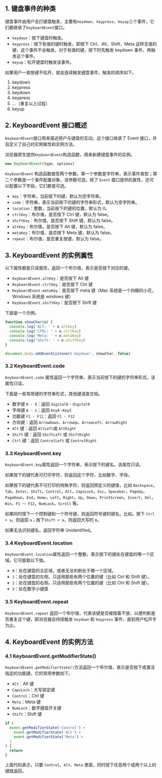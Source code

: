## 1. 键盘事件的种类

键盘事件由用户击打键盘触发，主要有`keydown`、`keypress`、`keyup`三个事件，它们都继承了`KeyboardEvent`接口。

- `keydown`：按下键盘时触发。
- `keypress`：按下有值的键时触发，即按下 Ctrl、Alt、Shift、Meta 这样无值的键，这个事件不会触发。对于有值的键，按下时先触发 keydown 事件，再触发这个事件。
- `keyup`：松开键盘时触发该事件。

如果用户一直按键不松开，就会连续触发键盘事件，触发的顺序如下。

1. keydown
2. keypress
3. keydown
4. keypress
5. ...（重复以上过程）
6. keyup

## 2. KeyboardEvent 接口概述

`KeyboardEvent`接口用来描述用户与键盘的互动。这个接口继承了 Event 接口，并且定义了自己的实例属性和实例方法。

浏览器原生提供`KeyboardEvent`构造函数，用来新建键盘事件的实例。

```js
new KeyboardEvent(type, options)
```

`KeyboardEvent` 构造函数接受两个参数。第一个参数是字符串，表示事件类型；第二个参数是一个事件配置对象，该参数可选。除了 `Event` 接口提供的属性，还可以配置以下字段，它们都是可选。

- `key`：字符串，当前按下的键，默认为空字符串。
- `code`：字符串，表示当前按下的键的字符串形式，默认为空字符串。
- `location`：整数，当前按下的键的位置，默认为 0。
- `ctrlKey`：布尔值，是否按下 Ctrl 键，默认为 false。
- `shiftKey`：布尔值，是否按下 Shift 键，默认为 false。
- `altKey`：布尔值，是否按下 Alt 键，默认为 false。
- `metaKey`：布尔值，是否按下 Meta 键，默认为 false。
- `repeat`：布尔值，是否重复按键，默认为 false。

## 3. KeyboardEvent 的实例属性

以下属性都是只读属性，返回一个布尔值，表示是否按下对应的键。

- `KeyboardEvent.altKey`：是否按下 Alt 键
- `KeyboardEvent.ctrlKey`：是否按下 Ctrl 键
- `KeyboardEvent.metaKey`：是否按下 meta 键（Mac 系统是一个四瓣的小花，Windows 系统是 windows 键）
- `KeyboardEvent.shiftKey`：是否按下 Shift 键

下面是一个示例。

```js
function showChar(e) {
  console.log('ALT: ' + e.altKey)
  console.log('CTRL: ' + e.ctrlKey)
  console.log('Meta: ' + e.metaKey)
  console.log('Shift: ' + e.shiftKey)
}

document.body.addEventListener('keydown', showChar, false)
```

### 3.2 KeyboardEvent.code

`KeyboardEvent.code` 属性返回一个字符串，表示当前按下的键的字符串形式。该属性只读。

下面是一些常用键的字符串形式，其他键请查文档。

- 数字键 `0 - 9`：返回 `digital0` - `digital9`
- 字母键 `A - z`：返回 `KeyA` -`KeyZ`
- 功能键 `F1 - F12`：返回 `F1 - F12`
- 方向键：返回 `ArrowDown`、`ArrowUp`、`ArrowLeft`、`ArrowRight`
- `Alt` 键：返回 `AltLeft`或 `AltRight`
- `Shift` 键：返回 `ShiftLeft` 或 `ShiftRight`
- `Ctrl` 键：返回 `ControlLeft` 或 `ControlRight`

### 3.3 KeyboardEvent.key

`KeyboardEvent.key`属性返回一个字符串，表示按下的键名。该属性只读。

如果按下的键代表可打印字符，则返回这个字符，比如数字、字母。

如果按下的键代表不可打印的特殊字符，则返回预定义的键值，比如 `Backspace`，`Tab`，`Enter`，`Shift`，`Control`，`Alt`，`CapsLock`，`Esc`，`Spacebar`，`PageUp`，`PageDown`，`End`，`Home`，`Left`，`Right`，`Up`，`Down`，`PrintScreen`，`Insert`，`Del`，`Win`，`F1 ～ F12`，`NumLock`，`Scroll` 等。

如果同时按下一个控制键和一个符号键，则返回符号键的键名。比如，按下 `Ctrl + a`，则返回 `a`；按下`Shift + a`，则返回大写的 `A`。

如果无法识别键名，返回字符串 Unidentified。

### 3.4 KeyboardEvent.location

`KeyboardEvent.location`属性返回一个整数，表示按下的键处在键盘的哪一个区域。它可能取以下值。

- `0`：处在键盘的主区域，或者无法判断处于哪一个区域。
- `1`：处在键盘的左侧，只适用那些有两个位置的键（比如 Ctrl 和 Shift 键）。
- `2`：处在键盘的右侧，只适用那些有两个位置的键（比如 Ctrl 和 Shift 键）。
- `3`：处在数字小键盘

### 3.5 KeyboardEvent.repeat

`KeyboardEvent.repeat` 返回一个布尔值，代表该键是否被按着不放，以便判断是否重复这个键，即浏览器会持续触发 `keydown` 和 `keypress` 事件，直到用户松开手为止。

## 4. KeyboardEvent 的实例方法

### 4.1 KeyboardEvent.getModifierState()

`KeyboardEvent.getModifierState()`方法返回一个布尔值，表示是否按下或激活指定的功能键。它的常用参数如下。

- `Alt`：Alt 键
- `CapsLock`：大写锁定键
- `Control`：Ctrl 键
- `Meta`：Meta 键
- `NumLock`：数字键盘开关键
- `Shift`：Shift 键

```js
if (
  event.getModifierState('Control') +
    event.getModifierState('Alt') +
    event.getModifierState('Meta') >
  1
) {
  return
}
```

上面代码表示，只要 `Control`、`Alt`、`Meta` 里面，同时按下任意两个或两个以上的键就返回。
